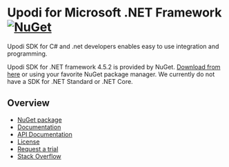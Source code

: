 # Upodi for Microsoft .NET Framework [![NuGet](https://img.shields.io/nuget/v/upodisdk.svg)](https://www.nuget.org/packages/UpodiSdk/)
Upodi SDK for C# and .net developers enables easy to use integration and programming.

Upodi SDK for .NET framework 4.5.2 is provided by NuGet. [Download from here](https://www.nuget.org/packages/UpodiSdk/) or using your favorite NuGet package manager. We currently do not have a SDK for .NET Standard or .NET Core.

## Overview
* [NuGet package](https://www.nuget.org/packages/UpodiSdk/)
* [Documentation](https://docs.upodi.com)
* [API Documentation](https://docs.upodi.com/v1.0/reference)
* [License](https://github.com/Upodi/dotnet-sdk/blob/master/LICENSE)
* [Request a trial](http://www.upodi.com/product/signup/)
* [Stack Overflow](http://stackoverflow.com/questions/tagged/upodi)

